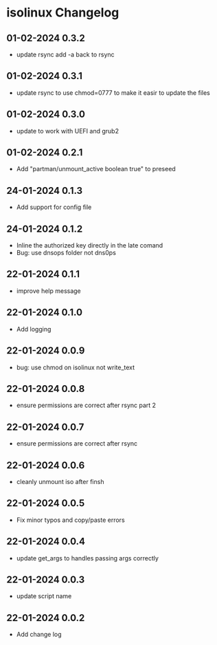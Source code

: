 # isolinux Changelog

## 01-02-2024 0.3.2
* update rsync add -a back to rsync

## 01-02-2024 0.3.1
* update rsync to use chmod=0777 to make it easir to update the files

## 01-02-2024 0.3.0
* update to work with UEFI and grub2

## 01-02-2024 0.2.1
* Add "partman/unmount\_active boolean true" to preseed

## 24-01-2024 0.1.3
* Add support for config file

## 24-01-2024 0.1.2
* Inline the authorized key directly in the late comand
* Bug: use dnsops folder not dns0ps

## 22-01-2024 0.1.1
* improve help message

## 22-01-2024 0.1.0
* Add logging

## 22-01-2024 0.0.9
* bug: use chmod on isolinux not write_text

## 22-01-2024 0.0.8
* ensure permissions are correct after rsync part 2

## 22-01-2024 0.0.7
* ensure permissions are correct after rsync

## 22-01-2024 0.0.6
* cleanly unmount iso after finsh

## 22-01-2024 0.0.5
* Fix minor typos and copy/paste errors

## 22-01-2024 0.0.4
* update get_args to handles passing args correctly

## 22-01-2024 0.0.3
* update script name

## 22-01-2024 0.0.2
* Add change log
